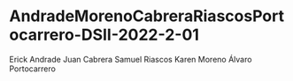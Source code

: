 # AndradeMorenoCabreraRiascosPortocarrero-DSII-2022-2-01
Erick Andrade Juan Cabrera Samuel Riascos Karen Moreno Álvaro Portocarrero

